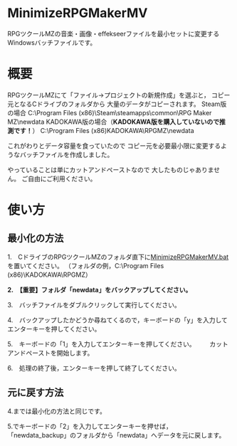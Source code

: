 # MinimizeRPGMakerMV
RPGツクールMZの音楽・画像・effekseerファイルを最小セットに変更するWindowsバッチファイルです。

# 概要
RPGツクールMZにて「ファイル→プロジェクトの新規作成」を選ぶと，
コピー元となるCドライブのフォルダから
大量のデータがコピーされます。
Steam版の場合
C:\Program Files (x86)\Steam\steamapps\common\RPG Maker MZ\newdata
KADOKAWA版の場合（__KADOKAWA版を購入していないので推測です！__）
C:\Program Files (x86)KADOKAWA\RPGMZ\newdata

これがわりとデータ容量を食っていたので
コピー元を必要最小限に変更するようなバッチファイルを作成しました。

やっていることは単にカットアンドペーストなので
大したものじゃありません。
ご自由にご利用ください。

# 使い方
## 最小化の方法
1.　CドライブのRPGツクールMZのフォルダ直下に[MinimizeRPGMakerMV.bat](https://github.com/kurageya0307/MinimizeRPGMakerMV/blob/master/MinimizeRPGMakerMV.bat)を置いてください。
（フォルダの例，C:\Program Files (x86)\KADOKAWA\RPGMZ）

__2.　【重要】フォルダ「newdata」をバックアップしてください。__

3.　バッチファイルをダブルクリックして実行してください。

4.　バックアップしたかどうか尋ねてくるので，キーボードの「y」を入力してエンターキーを押してください。

5.　キーボードの「1」を入力してエンターキーを押してください。
　　カットアンドペーストを開始します。
  
6.　処理の終了後，エンターキーを押して終了してください。

## 元に戻す方法
4.までは最小化の方法と同じです。

5.でキーボードの「2」を入力してエンターキーを押せば，
「newdata_backup」のフォルダから「newdata」へデータを元に戻します。
